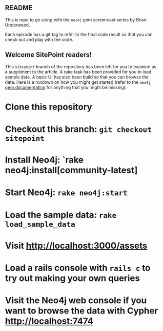 ## README

This is repo to go along with the `neo4j` gem screencast series by Brian Underwood.  

Each episode has a git tag to refer to the final code result so that you can check out and play with the code.

## Welcome SitePoint readers!

This `sitepoint` branch of the repository has been left for you to examine as a suppliment to the article.  A rake task has been provided for you to load sample data.  A basic UI has also been build so that you can browse the data.  Here is a rundown on how you might get started (refer to the `neo4j` [gem documentation](http://neo4jrb.readthedocs.org/en/latest/) for anything that you might be missing):

 # Clone this repository
 # Checkout this branch: `git checkout sitepoint`
 # Install Neo4j: `rake neo4j:install[community-latest]
 # Start Neo4j: `rake neo4j:start`
 # Load the sample data: `rake load_sample_data`
 # Visit [http://localhost:3000/assets](http://localhost:3000/assets)
 # Load a rails console with `rails c` to try out making your own queries
 # Visit the Neo4j web console if you want to browse the data with Cypher [http://localhost:7474](http://localhost:7474)

